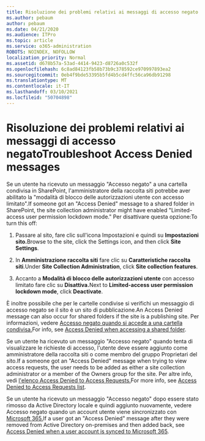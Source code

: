 ```yaml
---
title: Risoluzione dei problemi relativi ai messaggi di accesso negato
ms.author: pebaum
author: pebaum
ms.date: 04/21/2020
ms.audience: ITPro
ms.topic: article
ms.service: o365-administration
ROBOTS: NOINDEX, NOFOLLOW
localization_priority: Normal
ms.assetid: d678b57a-53ad-4414-9423-d8726a0c532f
ms.openlocfilehash: 6c8ad84123fb58b73b9c378592ce970997893ea2
ms.sourcegitcommit: 0eb4f9bde53395b5fd4b5cd4ffc56ca96db91298
ms.translationtype: MT
ms.contentlocale: it-IT
ms.lasthandoff: 03/10/2021
ms.locfileid: "50704898"
---
```

# <a name="troubleshoot-access-denied-messages"></a><span data-ttu-id="59b71-102">Risoluzione dei problemi relativi ai messaggi di accesso negato</span><span class="sxs-lookup"><span data-stu-id="59b71-102">Troubleshoot Access Denied messages</span></span>

<span data-ttu-id="59b71-103">Se un utente ha ricevuto un messaggio "Accesso negato" a una cartella condivisa in SharePoint, l'amministratore della raccolta siti potrebbe aver abilitato la "modalità di blocco delle autorizzazioni utente con accesso limitato".</span><span class="sxs-lookup"><span data-stu-id="59b71-103">If someone got an "Access Denied" message to a shared folder in SharePoint, the site collection administrator might have enabled "Limited-access user permission lockdown mode."</span></span> <span data-ttu-id="59b71-104">Per disattivare questa opzione:</span><span class="sxs-lookup"><span data-stu-id="59b71-104">To turn this off:</span></span> 
  
1. <span data-ttu-id="59b71-105">Passare al sito, fare clic sull'icona Impostazioni e quindi su **Impostazioni sito.**</span><span class="sxs-lookup"><span data-stu-id="59b71-105">Browse to the site, click the Settings icon, and then click **Site Settings**.</span></span>
    
2. <span data-ttu-id="59b71-106">In **Amministrazione raccolta siti** fare clic su **Caratteristiche raccolta siti**.</span><span class="sxs-lookup"><span data-stu-id="59b71-106">Under **Site Collection Administration**, click **Site collection features**.</span></span>
    
3. <span data-ttu-id="59b71-107">Accanto a **Modalità di blocco delle autorizzazioni utente** con accesso limitato fare clic su **Disattiva.**</span><span class="sxs-lookup"><span data-stu-id="59b71-107">Next to **Limited-access user permission lockdown mode**, click **Deactivate**.</span></span>
    
<span data-ttu-id="59b71-108">È inoltre possibile che per le cartelle condivise si verifichi un messaggio di accesso negato se il sito è un sito di pubblicazione.</span><span class="sxs-lookup"><span data-stu-id="59b71-108">An Access Denied message can also occur for shared folders if the site is a publishing site.</span></span> <span data-ttu-id="59b71-109">Per informazioni, vedere [Accesso negato quando si accede a una cartella condivisa.](https://answers.microsoft.com/windows/forum/windows_7-files/access-denied-to-share-folder/79fae49d-cddf-4845-8ac8-c141884d85fb)</span><span class="sxs-lookup"><span data-stu-id="59b71-109">For info, see [Access Denied when accessing a shared folder](https://answers.microsoft.com/windows/forum/windows_7-files/access-denied-to-share-folder/79fae49d-cddf-4845-8ac8-c141884d85fb).</span></span>
  
<span data-ttu-id="59b71-110">Se un utente ha ricevuto un messaggio "Accesso negato" quando tenta di visualizzare le richieste di accesso, l'utente deve essere aggiunto come amministratore della raccolta siti o come membro del gruppo Proprietari del sito.</span><span class="sxs-lookup"><span data-stu-id="59b71-110">If a someone got an "Access Denied" message when trying to view access requests, the user needs to be added as either a site collection administrator or a member of the Owners group for the site.</span></span> <span data-ttu-id="59b71-111">Per altre info, vedi [l'elenco Access Denied to Access Requests.](https://go.microsoft.com/fwlink/?linkid=2004220)</span><span class="sxs-lookup"><span data-stu-id="59b71-111">For more info, see [Access Denied to Access Requests list](https://go.microsoft.com/fwlink/?linkid=2004220).</span></span>
  
<span data-ttu-id="59b71-112">Se un utente ha ricevuto un messaggio "Accesso negato" dopo essere stato rimosso da Active Directory locale e quindi aggiunto nuovamente, vedere Accesso negato quando un account utente viene sincronizzato con [Microsoft 365.](https://go.microsoft.com/fwlink/?linkid=2004318)</span><span class="sxs-lookup"><span data-stu-id="59b71-112">If a user got an "Access Denied" message after they were removed from Active Directory on-premises and then added back, see [Access Denied when a user account is synced to Microsoft 365](https://go.microsoft.com/fwlink/?linkid=2004318).</span></span>
  

